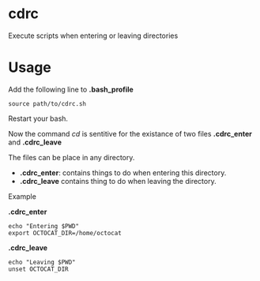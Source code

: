 cdrc
====

Execute scripts when entering or leaving directories

Usage
=====

Add the following line to **.bash_profile**

    source path/to/cdrc.sh

Restart your bash. 

Now the command *cd* is sentitive for the existance of two files **.cdrc_enter** and **.cdrc_leave**

The files can be place in any directory. 
 * **.cdrc_enter**: contains things to do when entering this directory. 
 * **.cdrc_leave** contains thing to do when leaving the directory.  

Example

**.cdrc_enter**

    echo "Entering $PWD"
    export OCTOCAT_DIR=/home/octocat
    
**.cdrc_leave**

    echo "Leaving $PWD"
    unset OCTOCAT_DIR

 
